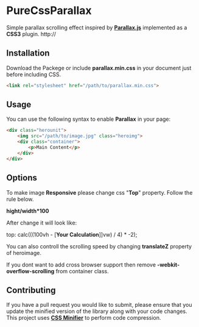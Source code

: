 PureCssParallax
===========

Simple parallax scrolling effect inspired by **[Parallax.js](http://pixelcog.github.io/parallax.js/)** implemented as a **CSS3** plugin.
http://

## Installation

Download the Packege or include **parallax.min.css** in your document just before including CSS.

``` html
<link rel="stylesheet" href="/path/to/parallax.min.css">
```

## Usage

You can use the following syntax to enable **Parallax** in your page:

``` html
<div class="herounit">
	<img src="/path/to/image.jpg" class="heroimg">
	<div class="container">
		<p>Main Content</p>
	</div>
</div>
```

## Options

To make image **Responsive** please change css "**Top**" property. Follow the rule below.

**hight/width*100**

After change it will look like:

top: calc(((100vh - [**Your Calculation**]]vw) / 4) * -2);

You can also controll the scrolling speed by changing **translateZ** property of heroimage.

If you dont want to add cross browser support then remove **-webkit-overflow-scrolling** from container class.

## Contributing

If you have a pull request you would like to submit, please ensure that you update the minified version of the library along with your code changes. This project uses **[CSS Minifier](https://cssminifier.com/)** to perform code compression.
